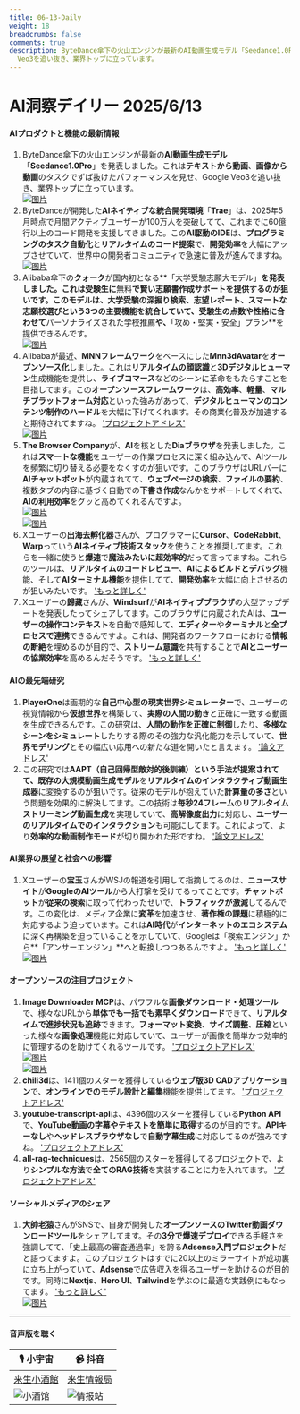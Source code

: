 ```yaml
---
title: 06-13-Daily
weight: 18
breadcrumbs: false
comments: true
description: ByteDance傘下の火山エンジンが最新のAI動画生成モデル「Seedance1.0Pro」を発表しました。これはテキストから動画、画像から動画のタスクでずば抜けたパフォーマンスを見せ、Google
  Veo3を追い抜き、業界トップに立っています。
---
```

# AI洞察デイリー 2025/6/13

#### **AIプロダクトと機能の最新情報**
1.  ByteDance傘下の火山エンジンが最新の**AI動画生成モデル**「**Seedance1.0Pro**」を発表しました。これは**テキストから動画**、**画像から動画**のタスクでずば抜けたパフォーマンスを見せ、Google Veo3を追い抜き、業界トップに立っています。
    <br/> [![图片](https://autoproxy.justlikemaki.vip/?pp=https://pic.chinaz.com/2025/0612/6388534378776980108331625.png)](https://autoproxy.justlikemaki.vip/?pp=https://pic.chinaz.com/2025/0612/6388534378776980108331625.png) <br/>
2.  ByteDanceが開発した**AIネイティブな統合開発環境**「**Trae**」は、2025年5月時点で月間アクティブユーザーが100万人を突破してて、これまでに60億行以上のコード開発を支援してきました。この**AI駆動のIDE**は、**プログラミングのタスク自動化**と**リアルタイムのコード提案**で、**開発効率**を大幅にアップさせていて、世界中の開発者コミュニティで急速に普及が進んでますね。
    <br/> [![图片](https://autoproxy.justlikemaki.vip/?pp=https://pic.chinaz.com/2025/0612/6388533475781135647832660.png)](https://autoproxy.justlikemaki.vip/?pp=https://pic.chinaz.com/2025/0612/6388533475781135647832660.png) <br/>
3.  Alibaba傘下の**クォーク**が国内初となる**「大学受験志願大モデル」**を発表しました。これは受験生に**無料**で賢い志願書作成サポートを提供するのが狙いです。このモデルは、**大学受験の深掘り検索**、**志望レポート**、**スマートな志願校選び**という3つの主要機能を統合していて、受験生の点数や性格に合わせて**パーソナライズされた学校推薦**や、**「攻め・堅実・安全」プラン**を提供できるんです。
    <br/> [![图片](https://autoproxy.justlikemaki.vip/?pp=https://pic.chinaz.com/picmap/202306251749086020_11.jpg)](https://autoproxy.justlikemaki.vip/?pp=https://pic.chinaz.com/picmap/202306251749086020_11.jpg) <br/>
4.  Alibabaが最近、**MNNフレームワーク**をベースにした**Mnn3dAvatar**を**オープンソース化**しました。これは**リアルタイムの顔認識**と**3Dデジタルヒューマン**生成機能を提供し、**ライブコマース**などのシーンに革命をもたらすことを目指してます。この**オープンソースフレームワーク**は、**高効率**、**軽量**、**マルチプラットフォーム対応**といった強みがあって、**デジタルヒューマンのコンテンツ制作のハードル**を大幅に下げてくれます。その商業化普及が加速すると期待されてますね。 ['プロジェクトアドレス'](https://github.com/alibaba/MNN/blob/master/apps/Android/Mnn3dAvatar/README.md) <br/> [![图片](https://autoproxy.justlikemaki.vip/?pp=https://pic.chinaz.com/picmap/202307041804006103_2.jpg)](https://autoproxy.justlikemaki.vip/?pp=https://pic.chinaz.com/picmap/202307041804006103_2.jpg) <br/>
5.  **The Browser Company**が、**AI**を核とした**Diaブラウザ**を発表しました。これは**スマートな機能**をユーザーの作業プロセスに深く組み込んで、AIツールを頻繁に切り替える必要をなくすのが狙いです。このブラウザはURLバーに**AIチャットボット**が内蔵されてて、**ウェブページの検索**、**ファイルの要約**、複数タブの内容に基づく自動での**下書き作成**なんかをサポートしてくれて、**AIの利用効率**をグッと高めてくれるんですよ。
    <br/> [![图片](https://autoproxy.justlikemaki.vip/?pp=https://pic.chinaz.com/2025/0612/6388531639415462888783294.png)](https://autoproxy.justlikemaki.vip/?pp=https://pic.chinaz.com/2025/0612/6388531639415462888783294.png) <br/> [![图片](https://autoproxy.justlikemaki.vip/?pp=https://pic.chinaz.com/2025/0612/6388531640173819094278646.png)](https://autoproxy.justlikemaki.vip/?pp=https://pic.chinaz.com/2025/0612/6388531640173819094278646.png) <br/>
6.  Xユーザーの**出海去孵化器**さんが、プログラマーに**Cursor**、**CodeRabbit**、**Warp**っていう**AIネイティブ技術スタック**を使うことを推奨してます。これらを一緒に使うと**爆速**で**魔法みたいに超効率的**だって言ってますね。これらのツールは、**リアルタイムのコードレビュー**、**AIによるビルドとデバッグ**機能、そして**AIターミナル機能**を提供してて、**開発効率**を大幅に向上させるのが狙いみたいです。 ['もっと詳しく'](https://m.okjike.com/originalPosts/684a78ca85dc67026ef84294)
7.  Xユーザーの**歸藏**さんが、**Windsurf**が**AIネイティブブラウザ**の大型アップデートを発表したってシェアしてます。このブラウザに内蔵されたAIは、**ユーザーの操作コンテキスト**を自動で感知して、**エディター**や**ターミナル**と**全プロセスで連携**できるんですよ。これは、開発者のワークフローにおける**情報の断絶**を埋めるのが目的で、**ストリーム意識**を共有することで**AIとユーザーの協業効率**を高めるんだそうです。 ['もっと詳しく'](https://m.okjike.com/originalPosts/684a690d85dc67026ef727b3)

#### **AIの最先端研究**
1.  **PlayerOne**は画期的な**自己中心型の現実世界シミュレーター**で、ユーザーの視覚情報から**仮想世界**を構築して、**実際の人間の動き**と正確に一致する動画を生成できるんです。この研究は、**人間の動作を正確に制御**したり、**多様なシーンをシミュレート**したりする際のその強力な汎化能力を示していて、**世界モデリング**とその幅広い応用への新たな道を開いたと言えます。 ['論文アドレス'](https://arxiv.org/abs/2506.09995)
2.  この研究では**AAPT（自己回帰型敵対的後訓練）**という手法が提案されてて、既存の**大規模動画生成モデル**を**リアルタイムのインタラクティブ動画生成器**に変換するのが狙いです。従来のモデルが抱えていた**計算量の多さ**という問題を効果的に解決してます。この技術は**毎秒24フレーム**の**リアルタイムストリーミング動画生成**を実現していて、**高解像度出力**に対応し、**ユーザーのリアルタイムでのインタラクション**も可能にしてます。これによって、より**効率的な動画制作モード**が切り開かれた形ですね。 ['論文アドレス'](https://arxiv.org/abs/2506.09350)

#### **AI業界の展望と社会への影響**
1.  Xユーザーの**宝玉**さんがWSJの報道を引用して指摘してるのは、**ニュースサイト**が**GoogleのAIツール**から大打撃を受けてるってことです。**チャットボット**が**従来の検索**に取って代わったせいで、**トラフィックが激減**してるんです。この変化は、メディア企業に**変革**を加速させ、**著作権の課題**に積極的に対応するよう迫っています。これは**AI時代**が**インターネットのエコシステム**に深く再構築を迫っていることを示していて、Googleは「検索エンジン」から**「アンサーエンジン」**へと転換しつつあるんですよ。 ['もっと詳しく'](https://x.com/dotey/status/1932934013431287961)
    <br/> [![图片](https://pbs.twimg.com/media/GtMpMd1XIAA5LA1?format=jpg&name=orig)](https://pbs.twimg.com/media/GtMpMd1XIAA5LA1?format=jpg&name=orig) <br/>

#### **オープンソースの注目プロジェクト**
1.  **Image Downloader MCP**は、パワフルな**画像ダウンロード・処理ツール**で、様々なURLから**単体でも一括でも素早くダウンロード**できて、**リアルタイムで進捗状況も追跡**できます。**フォーマット変換**、**サイズ調整**、**圧縮**といった様々な**画像処理**機能に対応していて、ユーザーが画像を簡単かつ効率的に管理するのを助けてくれるツールです。 ['プロジェクトアドレス'](https://github.com/cced3000/mcp-image-downloader)
    <br/> [![图片](https://autoproxy.justlikemaki.vip/?pp=https://pic.chinaz.com/2025/0612/6388531530635678761222332.png)](https://autoproxy.justlikemaki.vip/?pp=https://pic.chinaz.com/2025/0612/6388531530635678761222332.png) <br/> [![图片](https://autoproxy.justlikemaki.vip/?pp=https://pic.chinaz.com/2025/0612/6388531517629801742326218.png)](https://autoproxy.justlikemaki.vip/?pp=https://pic.chinaz.com/2025/0612/6388531517629801742326218.png) <br/>
2.  **chili3d**は、1411個のスターを獲得している**ウェブ版3D CADアプリケーション**で、**オンラインでのモデル設計と編集**機能を提供してます。 ['プロジェクトアドレス'](https://github.com/xiangechen/chili3d)
3.  **youtube-transcript-api**は、4396個のスターを獲得している**Python API**で、**YouTube動画の字幕やテキストを簡単に取得**するのが目的です。**APIキーなし**や**ヘッドレスブラウザなし**で**自動字幕生成**に対応してるのが強みですね。 ['プロジェクトアドレス'](https://github.com/jdepoix/youtube-transcript-api)
4.  **all-rag-techniques**は、2565個のスターを獲得してるプロジェクトで、より**シンプルな方法**で**全てのRAG技術**を実装することに力を入れてます。 ['プロジェクトアドレス'](https://github.com/FareedKhan-dev/all-rag-techniques)

#### **ソーシャルメディアのシェア**
1.  **大帥老猿**さんがSNSで、自身が開発した**オープンソースのTwitter動画ダウンロードツール**をシェアしてます。その**3分で爆速デプロイ**できる手軽さを強調してて、「史上最高の審査通過率」を誇る**Adsense入門プロジェクト**だと語ってますよ。このプロジェクトはすでに20以上のミラーサイトが成功裏に立ち上がっていて、**Adsense**で広告収入を得るユーザーを助けるのが目的です。同時に**Nextjs**、**Hero UI**、**Tailwind**を学ぶのに最適な実践例にもなってます。 ['もっと詳しく'](https://x.com/ezshine/status/1933090601232454033)
    <br/> [![图片](https://pbs.twimg.com/media/GtO3S25bQAA2atL?format=jpg&name=orig)](https://pbs.twimg.com/media/GtO3S25bQAA2atL?format=jpg&name=orig) <br/>

---

#### **音声版を聴く**

| 🎙️ **小宇宙** | 📹 **抖音** |
| --- | --- |
| [来生小酒館](https://www.xiaoyuzhoufm.com/podcast/683c62b7c1ca9cf575a5030e) | [来生情報局](https://www.douyin.com/user/MS4wLjABAAAAwpwqPQlu38sO38VyWgw9ZjDEnN4bMR5j8x111UxpseHR9DpB6-CveI5KRXOWuFwG)|
| ![小酒馆](https://s1.imagehub.cc/images/2025/06/24/f959f7984e9163fc50d3941d79a7f262.md.png) | ![情报站](https://s1.imagehub.cc/images/2025/06/24/7fc30805eeb831e1e2baa3a240683ca3.md.png) |